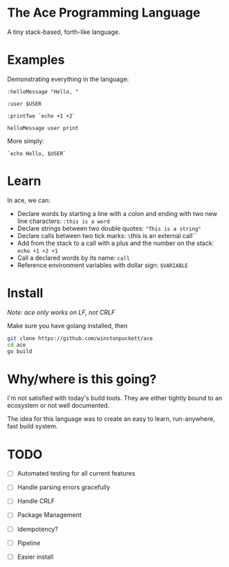 # The Ace Programming Language

A tiny stack-based, forth-like language.

# Examples

Demonstrating everything in the language:
```ace
:helloMessage "Hello, "

:user $USER

:printTwo `echo +1 +2`

helloMessage user print
```

More simply:
```ace
`echo Hello, $USER`
```


# Learn

In ace, we can:
- Declare words by starting a line with a colon and ending with two new line characters: `:this is a word`
- Declare strings between two double quotes: `"This is a string"`
- Declare calls between two tick marks: `\`this is an external call\``
- Add from the stack to a call with a plus and the number on the stack: `echo +1 +2 +1`
- Call a declared words by its name: `call`
- Reference environment variables with dollar sign: `$VARIABLE`

# Install

*Note: ace only works on LF, not CRLF*

Make sure you have golang installed, then

```bash
git clone https://github.com/winstonpuckett/ace
cd ace
go build
```
# Why/where is this going?

I'm not satisfied with today's build tools. They are either tightly bound to an ecosystem or not well documented.

The idea for this language was to create an easy to learn, run-anywhere, fast build system. 

# TODO

- [ ] Automated testing for all current features
- [ ] Handle parsing errors gracefully
- [ ] Handle CRLF
- [ ] Package Management
- [ ] Idempotency?
- [ ] Pipeline
- [ ] Easier install

